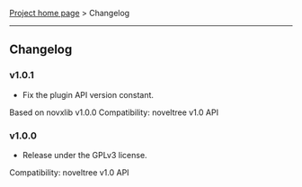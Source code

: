 [Project home page](index) > Changelog

------------------------------------------------------------------------

## Changelog

### v1.0.1

- Fix the plugin API version constant.

Based on novxlib v1.0.0
Compatibility: noveltree v1.0 API

### v1.0.0

- Release under the GPLv3 license.

Compatibility: noveltree v1.0 API
